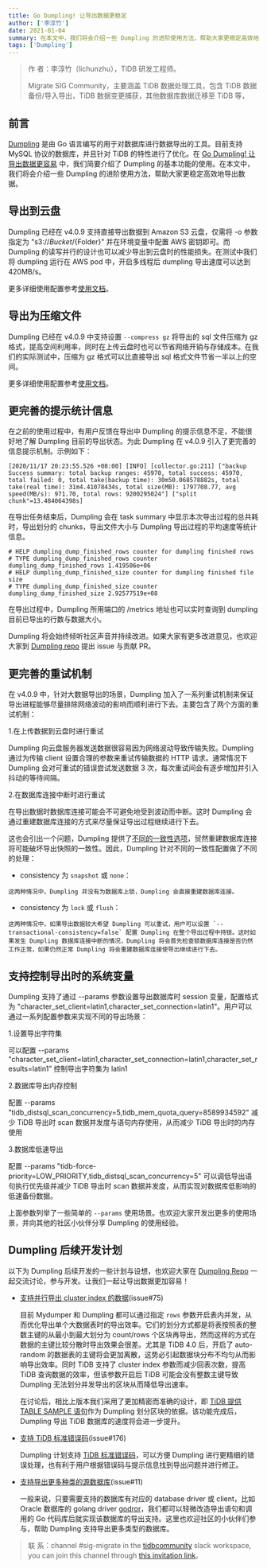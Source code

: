 ```yaml
---
title: Go Dumpling! 让导出数据更稳定
author: ['李淳竹']
date: 2021-01-04
summary: 在本文中，我们将会介绍一些 Dumpling 的进阶使用方法，帮助大家更稳定高效地导出数据。
tags: ['Dumpling']
---
```


>作    者：李淳竹（lichunzhu），TiDB 研发工程师。
>
>Migrate SIG Community，主要涵盖 TiDB 数据处理工具，包含 TiDB 数据备份/导入导出，TiDB 数据变更捕获，其他数据库数据迁移至 TiDB 等，

## 前言

[Dumpling](https://github.com/pingcap/dumpling) 是由 Go 语言编写的用于对数据库进行数据导出的工具。目前支持 MySQL 协议的数据库，并且针对 TiDB 的特性进行了优化。在 [Go Dumpling! 让导出数据更容易](https://mp.weixin.qq.com/s/CwhZYq2TbP72HIoorI2Isw) 中，我们简要介绍了 Dumpling 的基本功能的使用。在本文中，我们将会介绍一些 Dumpling 的进阶使用方法，帮助大家更稳定高效地导出数据。

## 导出到云盘

Dumpling 已经在 v4.0.9 支持直接导出数据到 Amazon S3 云盘，仅需将 -o 参数指定为 "s3://${Bucket}/${Folder}" 并在环境变量中配置 AWS 密钥即可。而 Dumpling 的读写并行的设计也可以减少导出到云盘时的性能损失。在测试中我们将 dumpling 运行在 AWS pod 中，开启多线程后 dumpling 导出速度可以达到 420MB/s。

更多详细使用配置参考[使用文档](https://docs.pingcap.com/zh/tidb/dev/dumpling-overview#%E5%AF%BC%E5%87%BA%E5%88%B0-amazon-s3-%E4%BA%91%E7%9B%98)。

## 导出为压缩文件

Dumpling 已经在 v4.0.9 中支持设置 `--compress gz` 将导出的 sql 文件压缩为 gz 格式，提高空间利用率，同时在上传云盘时也可以节省网络开销与存储成本。在我们的实际测试中，压缩为 gz 格式可以比直接导出 sql 格式文件节省一半以上的空间。

更多详细使用配置参考[使用文档](https://docs.pingcap.com/zh/tidb/dev/dumpling-overview#%E5%AF%BC%E5%87%BA%E5%88%B0-amazon-s3-%E4%BA%91%E7%9B%98)。

## 更完善的提示统计信息

在之前的使用过程中，有用户反馈在导出中 Dumpling 的提示信息不足，不能很好地了解 Dumpling 目前的导出状态。为此 Dumpling 在 v4.0.9 引入了更完善的信息提示机制。示例如下：

```
[2020/11/17 20:23:55.526 +08:00] [INFO] [collector.go:211] ["backup Success summary: total backup ranges: 45970, total success: 45970, total failed: 0, total take(backup time): 30m50.068578882s, total take(real time): 31m4.41078434s, total size(MB): 1797708.77, avg speed(MB/s): 971.70, total rows: 9200295024"] ["split chunk"=13.484064398s]
```

在导出任务结束后，Dumpling 会在 task summary 中显示本次导出过程的总共耗时，导出划分的 chunks，导出文件大小与 Dumpling 导出过程的平均速度等统计信息。

```
# HELP dumpling_dump_finished_rows counter for dumpling finished rows
# TYPE dumpling_dump_finished_rows counter
dumpling_dump_finished_rows 1.419506e+06
# HELP dumpling_dump_finished_size counter for dumpling finished file size
# TYPE dumpling_dump_finished_size counter
dumpling_dump_finished_size 2.92577519e+08
```

在导出过程中，Dumpling 所用端口的 /metrics 地址也可以实时查询到 dumpling 目前已导出的行数与数据大小。

Dumpling 将会始终倾听社区声音并持续改进。如果大家有更多改进意见，也欢迎大家到 [Dumpling repo](http://ithub.com/pingcap/dumpling) 提出 issue 与贡献 PR。

## 更完善的重试机制

在 v4.0.9 中，针对大数据导出的场景，Dumpling 加入了一系列重试机制来保证导出进程能够尽量排除网络波动的影响而顺利进行下去。主要包含了两个方面的重试机制：

1.在上传数据到云盘时进行重试

Dumpling 向云盘服务器发送数据很容易因为网络波动导致传输失败。Dumpling 通过为传输 client 设置合理的参数来重试传输数据的 HTTP 请求。通常情况下 Dumpling 会对可重试的错误尝试发送数据 3 次，每次重试间会有逐步增加并引入抖动的等待间隔。

2.在数据库连接中断时进行重试

在导出数据时数据库连接可能会不可避免地受到波动而中断。这时 Dumpling 会通过重建数据库连接的方式来尽量保证导出过程继续进行下去。

这也会引出一个问题，Dumpling 提供了[不同的一致性选项](https://docs.pingcap.com/zh/tidb/stable/dumpling-overview#%E8%B0%83%E6%95%B4-dumpling-%E7%9A%84%E6%95%B0%E6%8D%AE%E4%B8%80%E8%87%B4%E6%80%A7%E9%80%89%E9%A1%B9)，贸然重建数据库连接将可能破坏导出快照的一致性。因此，Dumpling 针对不同的一致性配置做了不同的处理：

   - consistency 为 `snapshot` 或 `none`：
    
    这两种情况中，Dumpling 并没有为数据库上锁，Dumpling 会直接重建数据库连接。

   - consistency 为 `lock` 或 `flush`：

    这两种情况中，如果导出数据较大希望 Dumpling 可以重试，用户可以设置 `--transactional-consistency=false` 配置 Dumpling 在整个导出过程中持锁。这时如果发生 Dumpling 数据库连接中断的情况，Dumpling 将会首先检查锁数据库连接是否仍然工作正常，如果仍然正常 Dumpling 将会重建数据库连接使导出继续进行下去。

## 支持控制导出时的系统变量

Dumpling 支持了通过 --params 参数设置导出数据库时 session 变量，配置格式为 "character_set_client=latin1,character_set_connection=latin1"。用户可以通过一系列配置参数来实现不同的导出场景：

1.设置导出字符集

可以配置 --params "character_set_client=latin1,character_set_connection=latin1,character_set_results=latin1” 控制导出字符集为 latin1

2.数据库导出内存控制

配置 --params "tidb_distsql_scan_concurrency=5,tidb_mem_quota_query=8589934592" 减少 TiDB 导出时 scan 数据并发度与语句内存使用，从而减少 TiDB 导出时的内存使用

3.数据库低速导出

配置 --params "tidb-force-priority=LOW_PRIORITY,tidb_distsql_scan_concurrency=5" 可以调低导出语句执行优先级并减少 TiDB 导出时 scan 数据并发度，从而实现对数据库低影响的低速备份数据。

上面参数列举了一些简单的 `--params` 使用场景。也欢迎大家开发出更多的使用场景，并向其他的社区小伙伴分享 Dumpling 的使用经验。

## Dumpling 后续开发计划

以下为 Dumpling 后续开发的一些计划与设想，也欢迎大家在 [Dumpling Repo](https://github.com/pingcap/dumpling) 一起交流讨论，参与开发。让我们一起让导出数据更加容易！

- [支持并行导出 cluster index 的数据](https://github.com/pingcap/dumpling/issues/75)(issue#75)

  目前 Mydumper 和 Dumpling 都可以通过指定 `rows` 参数开启表内并发，从而优化导出单个大数据表时的导出效率。它们的划分方式都是将表按照表的整数主键的从最小到最大划分为 count/rows 个区块再导出，然而这样的方式在数据的主键比较分散时导出效果会很差。尤其是 TiDB 4.0 后，开启了 auto-random 的数据表的主键将会更加离散，这势必引起数据块分布不均匀从而影响导出效率。同时 TiDB 支持了 cluster index 参数而减少回表次数，提高 TiDB 查询数据的效率，但该参数开启后 TiDB 可能会没有整数主键导致 Dumpling 无法划分并发导出的区块从而降低导出速率。

  在讨论后，相比上版本我们采用了更加精密而准确的设计，即 [TiDB 提供 TABLE SAMPLE 语句](https://github.com/pingcap/tidb/issues/20567)作为 Dumpling 划分区块的依据。该功能完成后，Dumpling 导出 TiDB 数据库的速度将会进一步提升。

- [支持 TiDB 标准错误码](https://github.com/pingcap/dumpling/issues/176)(issue#176)

  Dumpling 计划支持 [TiDB 标准错误码](https://github.com/pingcap/tidb/blob/master/docs/design/2020-05-08-standardize-error-codes-and-messages.md)，可以方便 Dumpling 进行更精细的错误处理，也有利于用户根据错误码与提示信息找到导出问题并进行修正。

- [支持导出更多种类的源数据库](https://github.com/pingcap/dumpling/issues/11)(issue#11)

  一般来说，只要需要支持的数据库有对应的 database driver 或 client，比如 Oracle 数据库的 golang driver [godror](https://github.com/godror/godror)，我们都可以轻微改造导出语句和调用的 Go 代码库后就实现该数据库的导出支持。这里也欢迎社区的小伙伴们参与，帮助 Dumpling 支持导出更多类型的数据库。


>联    系：channel #sig-migrate in the [tidbcommunity](https://join.slack.com/t/tidbcommunity/shared_invite/zt-9vpzdqh2-8LsybcK0US_nqwvfAjSU5A) slack workspace, you can join this channel through [this invitation link](https://slack.tidb.io/invite?team=tidb-community&channel=sig-migrate&ref=pingcap-community)。
